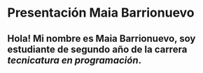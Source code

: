 
# Presentación Maia Barrionuevo
## Hola! Mi nombre es Maia Barrionuevo, soy estudiante de segundo año de la carrera *tecnicatura en programación*.
